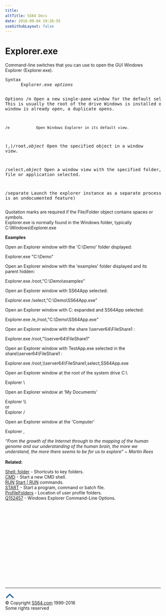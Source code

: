 ```yaml
---
title:
altTitle: SS64 Docs
date: 2016-09-04 19:26:55
useGithubLayout: false
---
```

<!-- #BeginLibraryItem "/Library/head_nt.lbi" --><!-- #EndLibraryItem -->
<h1>Explorer.exe</h1>  
<p>Command-line switches that you can use to open the GUI Windows Explorer (Explorer.exe).
</p><pre>Syntax
      Explorer.exe <i>options</i>

Options
    /n            Open a new single-pane window for the default selection. This is usually the root
                  of the drive Windows is installed on. If the window is already open, a duplicate opens.

    /e            Open Windows Explorer in its default view.

  (,)/root,<i>object</i> Open the specified object in a window view.

   /select,<i>object</i> Open a window view with the specified folder, file or application selected.

   /separate      Launch the explorer instance as a separate process.
                  (This is an undocumented feature)</pre>
<p>Quotation marks are required if the File/Folder object contains spaces or symbols.<br>
Explorer.exe is normally found in the Windows folder, typically <span class="code">C:\Windows\Explorer.exe</span> </p>
<p><b>Examples</b></p>
<p>Open an Explorer window  with the 'C:\Demo' folder displayed:</p>
<p class="code">Explorer.exe "C:\Demo"</p>
<p>Open an Explorer window  with the 'examples' folder displayed and its parent hidden:</p>
<p class="code">Explorer.exe /root,"C:\Demo\examples"</p>
<p>Open an Explorer window  with SS64App selected:</p>
<p class="code">Explorer.exe /select,"C:\Demo\SS64App.exe"</p>
<p>Open an Explorer window with C: expanded and SS64App selected:</p>
<p class="code">Explorer.exe /e,/root,"C:\Demo\SS64App.exe"</p>
<p>Open an Explorer window  with the share <span class="code">\\server64\FileShare1</span> :</p>
<p class="code">Explorer.exe /root,"\\server64\FileShare1" </p>
<p>Open an Explorer window with  TestApp.exe selected in the share<span class="code">\\server64\FileShare1</span> :</p>
<p class="code">Explorer.exe /root,\\server64\FileShare1,select,SS64App.exe </p>
<p>Open an Explorer window at the root of the system drive C:\</p>
<p class="code">Explorer \</p>
<p>Open an Explorer window at 'My Documents'</p>
<p class="code">Explorer \\<br>
or<br>
Explorer /</p>
<p>Open an Explorer window at the 'Computer'</p>
<p class="code">Explorer , </p>
<p><i class="quote">“From the growth of the Internet through to the mapping of the human genome and our understanding of the human brain, the more we understand, the more there seems to be for us to explore” ~ Martin Rees</i><br>
<br>
<b>Related:</b></p>
<p><a href="shell.html">Shell: folder</a> - Shortcuts to key folders.<br>
<a href="cmd.html">CMD</a> - Start a new CMD shell.<br>
<a href="run.html">RUN</a> <a href="run.html">Start | RUN</a> commands.<br>
<a href="start.html">START</a> - Start a program, command or batch file.<br>
<a href="syntax-folders.html">ProfileFolders</a> - Location of user profile folders.<br>
<a href="https://support.microsoft.com/en-us/kb/152457">Q152457</a> - Windows Explorer Command-Line Options.</p>
<!-- #BeginLibraryItem "/Library/foot_nt.lbi" --><p>
<!-- windows300 -->
<ins class="adsbygoogle" style="display:inline-block;width:300px;height:250px" data-ad-client="ca-pub-6140977852749469" data-ad-slot="7649547908"></ins>
<script>
(adsbygoogle = window.adsbygoogle || []).push({});
</script></p>
<hr>
<div id="bl" class="footer"><a href="explorer.html#"><img src="../images/top.png" width="30" height="22" alt="Back to the Top"></a></div>
<div id="br" class="footer, tagline">© Copyright <a href="http://ss64.com/">SS64.com</a> 1999-2016<br>
Some rights reserved</div><!-- #EndLibraryItem -->
